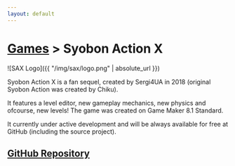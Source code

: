 ```yaml
---
layout: default
---
```


# [Games](../) > Syobon Action X

![SAX Logo]({{ "/img/sax/logo.png" | absolute_url }})

Syobon Action X is a fan sequel, created by Sergi4UA in 2018 (original Syobon Action was created by Chiku). 

It features a level editor, new gameplay mechanics, new physics and ofcourse, new levels! The game was created on Game Maker 8.1 Standard.

It currently under active development and will be always available for free at GitHub (including the source project).

## [GitHub Repository](https://github.com/sergi4ua/SyobonActionX)
